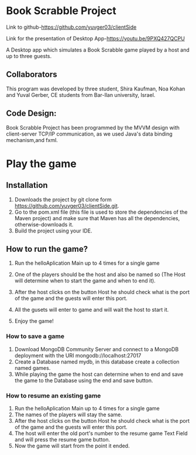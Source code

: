 # Book Scrabble Project 
Link to github-https://github.com/yuvger03/clientSide

Link for the presentation of Desktop App-https://youtu.be/9PXQ427QCPU

A Desktop app which simulates a Book Scrabble game played by a host and up to three guests.

## Collaborators
This program was developed by three student, Shira Kaufman, Noa Kohan and Yuval Gerber, CE students from Bar-Ilan university, Israel.

## Code Design:
Book Scrabble Project has been programmed by the MVVM design with client-server TCP/IP communication, as we used Java's data binding mechanism,and fxml.


# Play the game

## Installation
1. Downloads the project by git clone form https://github.com/yuvger03/clientSide.git.
2. Go to the pom.xml file (this file is used to store the dependencies of the Maven project) and make sure that Maven has all the dependencies, otherwise-downloads it.
3. Build the project using your IDE.

## How to run the game?
1. Run the helloAplication Main up to 4 times for a single game
2. One of the players should be the host and also be named so (The Host will determine when to start the game and when to end it).

3. After the host clicks on the button Host he should check what is the port of the game
   and the guests will enter this port.
4.  All the gusets will enter to game and will wait the host to start it.
5.  Enjoy the game!


### How to save a game
1. Download MongoDB Community Server and connect to a MongoDB deployment with the URI mongodb://localhost:27017
2. Create a Database named mydb, in this database create a collection named games.
3. While playing the game the host can determine when to end and save the game to the Database using the end and save button.



### How to resume an existing game
1. Run the helloAplication Main up to 4 times for a single game
2. The names of the players will stay the same.
3. After the host clicks on the button Host he should check what is the port of the game
   and the guests will enter this port.
4. The host will enter the old port's number to the resume game Text Field and will press the resume game button.
5. Now the game will start from the point it ended.
   
